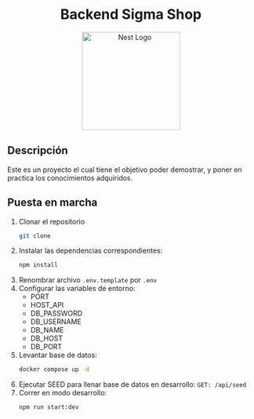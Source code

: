 <h1 align="center">Backend Sigma Shop</h1>

<p align="center">
  <a href="http://nestjs.com/" target="blank"><img src="https://nestjs.com/img/logo-small.svg" width="200" alt="Nest Logo" /></a>
</p>

## Descripción

Este es un proyecto el cual tiene el objetivo poder demostrar, y poner en practica los conocimientos adquiridos.

## Puesta en marcha

1. Clonar el repositorio
   ```bash
   git clone
   ```
2. Instalar las dependencias correspondientes:
   ```bash
   npm install
   ```
3. Renombrar archivo `.env.template` por `.env`
4. Configurar las variables de entorno:
   - PORT
   - HOST_API
   - DB_PASSWORD
   - DB_USERNAME
   - DB_NAME
   - DB_HOST
   - DB_PORT
5. Levantar base de datos:
   ```bash
   docker compose up -d
   ```
6. Ejecutar SEED para llenar base de datos en desarrollo:
   `GET: /api/seed`
7. Correr en modo desarrollo:
   ```bash
   npm run start:dev
   ```
